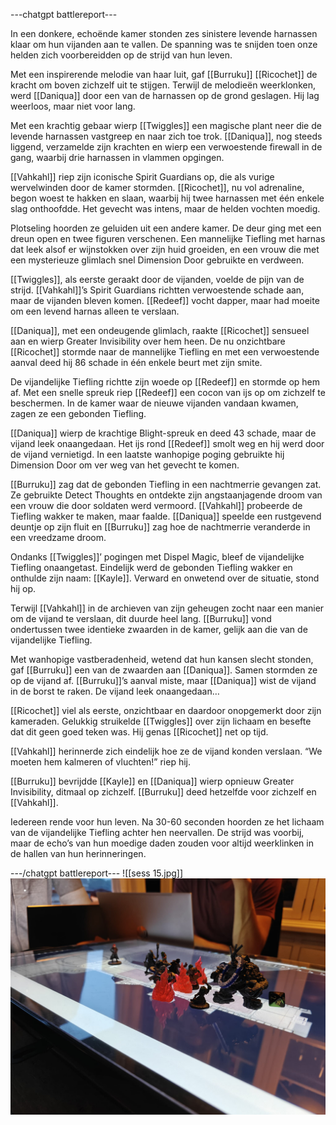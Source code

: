 ---chatgpt battlereport---

In een donkere, echoënde kamer stonden zes sinistere levende harnassen klaar om hun vijanden aan te vallen. De spanning was te snijden toen onze helden zich voorbereidden op de strijd van hun leven.

Met een inspirerende melodie van haar luit, gaf [[Burruku]] [[Ricochet]] de kracht om boven zichzelf uit te stijgen. Terwijl de melodieën weerklonken, werd [[Daniqua]] door een van de harnassen op de grond geslagen. Hij lag weerloos, maar niet voor lang.

Met een krachtig gebaar wierp [[Twiggles]] een magische plant neer die de levende harnassen vastgreep en naar zich toe trok. [[Daniqua]], nog steeds liggend, verzamelde zijn krachten en wierp een verwoestende firewall in de gang, waarbij drie harnassen in vlammen opgingen.

[[Vahkahl]] riep zijn iconische Spirit Guardians op, die als vurige wervelwinden door de kamer stormden. [[Ricochet]], nu vol adrenaline, begon woest te hakken en slaan, waarbij hij twee harnassen met één enkele slag onthoofdde. Het gevecht was intens, maar de helden vochten moedig.

Plotseling hoorden ze geluiden uit een andere kamer. De deur ging met een dreun open en twee figuren verschenen. Een mannelijke Tiefling met harnas dat leek alsof er wijnstokken over zijn huid groeiden, en een vrouw die met een mysterieuze glimlach snel Dimension Door gebruikte en verdween.

[[Twiggles]], als eerste geraakt door de vijanden, voelde de pijn van de strijd. [[Vahkahl]]’s Spirit Guardians richtten verwoestende schade aan, maar de vijanden bleven komen. [[Redeef]] vocht dapper, maar had moeite om een levend harnas alleen te verslaan.

[[Daniqua]], met een ondeugende glimlach, raakte [[Ricochet]] sensueel aan en wierp Greater Invisibility over hem heen. De nu onzichtbare [[Ricochet]] stormde naar de mannelijke Tiefling en met een verwoestende aanval deed hij 86 schade in één enkele beurt met zijn smite.

De vijandelijke Tiefling richtte zijn woede op [[Redeef]] en stormde op hem af. Met een snelle spreuk riep [[Redeef]] een cocon van ijs op om zichzelf te beschermen. In de kamer waar de nieuwe vijanden vandaan kwamen, zagen ze een gebonden Tiefling.

[[Daniqua]] wierp de krachtige Blight-spreuk en deed 43 schade, maar de vijand leek onaangedaan. Het ijs rond [[Redeef]] smolt weg en hij werd door de vijand vernietigd. In een laatste wanhopige poging gebruikte hij Dimension Door om ver weg van het gevecht te komen.

[[Burruku]] zag dat de gebonden Tiefling in een nachtmerrie gevangen zat. Ze gebruikte Detect Thoughts en ontdekte zijn angstaanjagende droom van een vrouw die door soldaten werd vermoord. [[Vahkahl]] probeerde de Tiefling wakker te maken, maar faalde. [[Daniqua]] speelde een rustgevend deuntje op zijn fluit en [[Burruku]] zag hoe de nachtmerrie veranderde in een vreedzame droom.

Ondanks [[Twiggles]]’ pogingen met Dispel Magic, bleef de vijandelijke Tiefling onaangetast. Eindelijk werd de gebonden Tiefling wakker en onthulde zijn naam: [[Kayle]]. Verward en onwetend over de situatie, stond hij op.

Terwijl [[Vahkahl]] in de archieven van zijn geheugen zocht naar een manier om de vijand te verslaan, dit duurde heel lang. [[Burruku]] vond ondertussen twee identieke zwaarden in de kamer, gelijk aan die van de vijandelijke Tiefling.

Met wanhopige vastberadenheid, wetend dat hun kansen slecht stonden, gaf [[Burruku]] een van de zwaarden aan [[Daniqua]]. Samen stormden ze op de vijand af. [[Burruku]]’s aanval miste, maar [[Daniqua]] wist de vijand in de borst te raken. De vijand leek onaangedaan…

[[Ricochet]] viel als eerste, onzichtbaar en daardoor onopgemerkt door zijn kameraden. Gelukkig struikelde [[Twiggles]] over zijn lichaam en besefte dat dit geen goed teken was. Hij genas [[Ricochet]] net op tijd.

[[Vahkahl]] herinnerde zich eindelijk hoe ze de vijand konden verslaan. “We moeten hem kalmeren of vluchten!” riep hij.

[[Burruku]] bevrijdde [[Kayle]] en [[Daniqua]] wierp opnieuw Greater Invisibility, ditmaal op zichzelf. [[Burruku]] deed hetzelfde voor zichzelf en [[Vahkahl]].

Iedereen rende voor hun leven. Na 30-60 seconden hoorden ze het lichaam van de vijandelijke Tiefling achter hen neervallen. De strijd was voorbij, maar de echo’s van hun moedige daden zouden voor altijd weerklinken in de hallen van hun herinneringen.

---/chatgpt battlereport---
![[sess 15.jpg]]
<img src="/assets/sess 15.jpg"/>